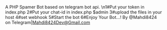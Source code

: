 A PHP Spamer Bot based on telegram bot api.
\n1#Put your token in index.php
2#Put your chat-id in index.php $admin
3#upload the files in your host
4#set webhook
5#Start the bot
6#Enjoy Your Bot...!
By @Mahdi8424 on Telegram|Mahdi8424Dev@Gmail.com
